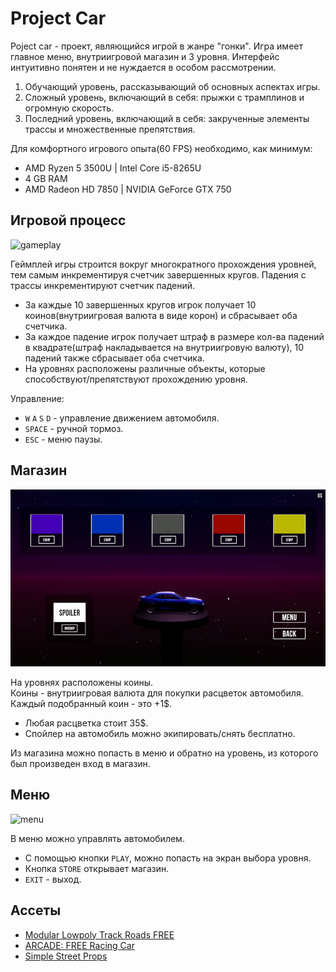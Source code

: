 # Project Car

Poject car - проект, являющийся игрой в жанре "гонки". Игра имеет главное меню, внутриигровой магазин и 3 уровня. Интерфейс интуитивно понятен и не нуждается в особом рассмотрении.

1. Обучающий уровень, рассказывающий об основных аспектах игры.
2. Сложный уровень, включающий в себя: прыжки с трамплинов и огромную скорость. 
3. Последний уровень, включающий в себя: закрученные элементы трассы и множественные препятствия.

Для комфортного игрового опыта(60 FPS) необходимо, как минимум:
- AMD Ryzen 5 3500U | Intel Core i5-8265U
- 4 GB RAM
- AMD Radeon HD 7850 | NVIDIA GeForce GTX 750

## Игровой процесс

![gameplay](./ForReadMe/Gifs/gameplay.gif)

Геймплей игры строится вокруг многократного прохождения уровней, тем самым инкрементируя счетчик завершенных кругов. Падения с трассы инкрементируют счетчик падений.

- За каждые 10 завершенных кругов игрок получает 10 коинов(внутриигровая валюта в виде корон) и сбрасывает оба счетчика.
- За каждое падение игрок получает штраф в размере кол-ва падений в квадрате(штраф накладывается на внутриигровую валюту), 10 падений также сбрасывает оба счетчика.
- На уровнях расположены различные объекты, которые способствуют/препятствуют прохождению уровня. 

Управление:
- `W` `A` `S` `D` - управление движением автомобиля.
- `SPACE` - ручной тормоз.
- `ESC` - меню паузы.

## Магазин

![store](./ForReadMe/Gifs/store.gif)

На уровнях расположены коины.  
Коины - внутриигровая валюта для покупки расцветок автомобиля. Каждый подобранный коин - это +1$.

- Любая расцветка стоит 35$.
- Спойлер на автомобиль можно экипировать/снять бесплатно.

Из магазина можно попасть в меню и обратно на уровень, из которого был произведен вход в магазин.

## Меню

![menu](./ForReadMe/Gifs/menu.gif)

В меню можно управлять автомобилем.

- С помощью кнопки `PLAY`, можно попасть на экран выбора уровня.
- Кнопка `STORE` открывает магазин.
- `EXIT` - выход.

## Ассеты

- [Modular Lowpoly Track Roads FREE](https://assetstore.unity.com/packages/3d/environments/roadways/modular-lowpoly-track-roads-free-205188)
- [ARCADE: FREE Racing Car](https://assetstore.unity.com/packages/3d/vehicles/land/arcade-free-racing-car-161085)
- [Simple Street Props](https://assetstore.unity.com/packages/3d/props/simple-street-props-194706)
